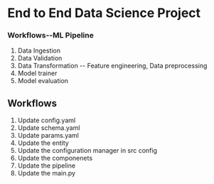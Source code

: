 # End to End Data Science Project

### Workflows--ML Pipeline

1. Data Ingestion
2. Data Validation
3. Data Transformation -- Feature engineering, Data preprocessing
4. Model trainer
5. Model evaluation


## Workflows

1. Update config.yaml
2. Update schema.yaml
3. Update params.yaml
4. Update the entity
5. Update the configuration manager in src config
6. Update the componenets
7. Update the pipeline
8. Update the main.py

